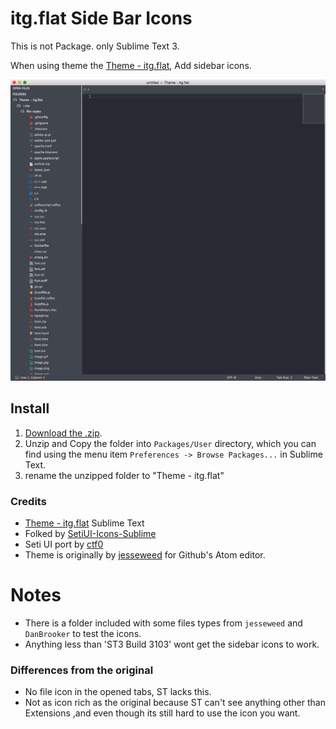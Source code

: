 # itg.flat Side Bar Icons

This is not Package. only Sublime Text 3.


When using theme the [Theme - itg.flat](https://github.com/itsthatguy/theme-itg-flat), Add sidebar icons.


![itg.flat Side Bar Icons](screenshot-1.png)


## Install

1. [Download the .zip](https://github.com/sou-lab/itg.flat-Icons-Sublime/archive/master.zip).
2. Unzip and Copy the folder into `Packages/User` directory, which you can find using the menu item `Preferences -> Browse Packages...` in Sublime Text.
3. rename the unzipped folder to "Theme - itg.flat"


### Credits
- [Theme - itg.flat](https://github.com/itsthatguy/theme-itg-flat) Sublime Text
- Folked by [SetiUI-Icons-Sublime](https://github.com/mrmartineau/SetiUI-Icons-Sublime)
- Seti UI port by [ctf0](https://github.com/ctf0/Seti_ST3)
- Theme is originally by [jesseweed](https://github.com/jesseweed/seti-ui) for Github's Atom editor.

# Notes
- There is a folder included with some files types from `jesseweed` and `DanBrooker` to test the icons.
- Anything less than 'ST3 Build 3103' wont get the sidebar icons to work.

### Differences from the original

- No file icon in the opened tabs, ST lacks this.
- Not as icon rich as the original because ST can't see anything other than Extensions ,and even though its still hard to use the icon you want.

